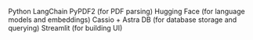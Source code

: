 Python
LangChain
PyPDF2 (for PDF parsing)
Hugging Face (for language models and embeddings)
Cassio + Astra DB (for database storage and querying)
Streamlit (for building UI)

